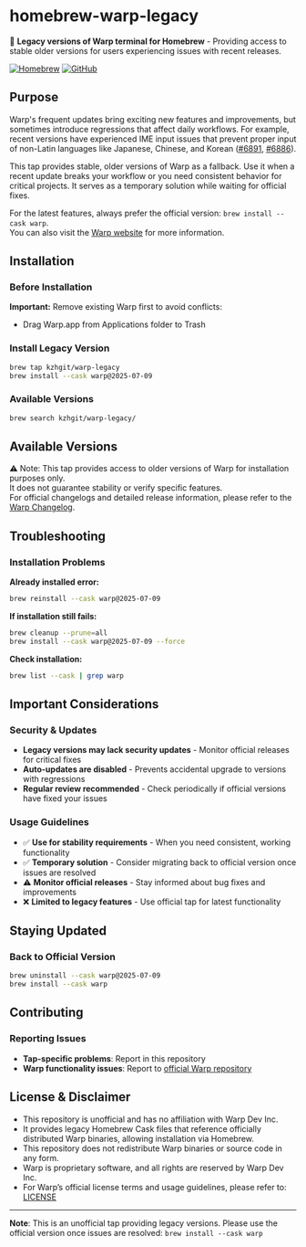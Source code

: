 # homebrew-warp-legacy

🍺 **Legacy versions of Warp terminal for Homebrew** - Providing access to stable older versions for users experiencing issues with recent releases.

[![Homebrew](https://img.shields.io/badge/Homebrew-tap-orange.svg)](https://brew.sh/)
[![GitHub](https://img.shields.io/badge/GitHub-kzhgit/homebrew--warp--legacy-blue.svg)](https://github.com/kzhgit/homebrew-warp-legacy)

## Purpose

Warp's frequent updates bring exciting new features and improvements, but sometimes introduce regressions that affect daily workflows. For example, recent versions have experienced IME input issues that prevent proper input of non-Latin languages like Japanese, Chinese, and Korean ([#6891](https://github.com/warpdotdev/Warp/issues/6891), [#6886](https://github.com/warpdotdev/Warp/issues/6886)).

This tap provides stable, older versions of Warp as a fallback. Use it when a recent update breaks your workflow or you need consistent behavior for critical projects. It serves as a temporary solution while waiting for official fixes.

For the latest features, always prefer the official version: `brew install --cask warp`.  
You can also visit the [Warp website](https://www.warp.dev/) for more information.

## Installation

### Before Installation

**Important:** Remove existing Warp first to avoid conflicts:
- Drag Warp.app from Applications folder to Trash

### Install Legacy Version

```bash
brew tap kzhgit/warp-legacy
brew install --cask warp@2025-07-09
```

### Available Versions

```bash
brew search kzhgit/warp-legacy/
```

## Available Versions

⚠️ Note: This tap provides access to older versions of Warp for installation purposes only.  
It does not guarantee stability or verify specific features.  
For official changelogs and detailed release information, please refer to the [Warp Changelog](https://docs.warp.dev/getting-started/changelog).

## Troubleshooting

### Installation Problems

**Already installed error:**
```bash
brew reinstall --cask warp@2025-07-09
```

**If installation still fails:**
```bash
brew cleanup --prune=all
brew install --cask warp@2025-07-09 --force
```

**Check installation:**
```bash
brew list --cask | grep warp
```

## Important Considerations

### Security & Updates

- **Legacy versions may lack security updates** - Monitor official releases for critical fixes
- **Auto-updates are disabled** - Prevents accidental upgrade to versions with regressions
- **Regular review recommended** - Check periodically if official versions have fixed your issues

### Usage Guidelines

- ✅ **Use for stability requirements** - When you need consistent, working functionality
- ✅ **Temporary solution** - Consider migrating back to official version once issues are resolved
- ⚠️ **Monitor official releases** - Stay informed about bug fixes and improvements
- ❌ **Limited to legacy features** - Use official tap for latest functionality

## Staying Updated

### Back to Official Version

```bash
brew uninstall --cask warp@2025-07-09
brew install --cask warp
```

## Contributing

### Reporting Issues

- **Tap-specific problems**: Report in this repository
- **Warp functionality issues**: Report to [official Warp repository](https://github.com/warpdotdev/Warp/issues)

## License & Disclaimer

- This repository is unofficial and has no affiliation with Warp Dev Inc.
- It provides legacy Homebrew Cask files that reference officially distributed Warp binaries, allowing installation via Homebrew.
- This repository does not redistribute Warp binaries or source code in any form.
- Warp is proprietary software, and all rights are reserved by Warp Dev Inc.
- For Warp’s official license terms and usage guidelines, please refer to: [LICENSE](https://github.com/warpdotdev/Warp/blob/main/LICENSE)

---

**Note**: This is an unofficial tap providing legacy versions. Please use the official version once issues are resolved: `brew install --cask warp`

